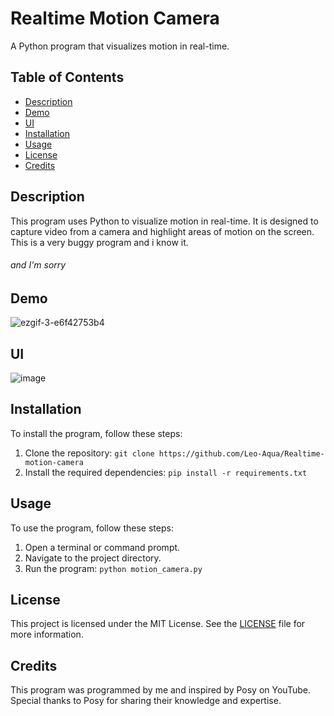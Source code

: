 # Realtime Motion Camera

A Python program that visualizes motion in real-time.

## Table of Contents
- [Description](#description)
- [Demo](#demo)
- [UI](#ui)
- [Installation](#installation)
- [Usage](#usage)
- [License](#license)
- [Credits](#credits)

## Description
This program uses Python to visualize motion in real-time. It is designed to capture video from a camera and highlight areas of motion on the screen. 
This is a very buggy program and i know it.

###### and I'm sorry

## Demo
![ezgif-3-e6f42753b4](https://github.com/Leo-Aqua/Realtime-motion-camera/assets/88901298/ad75d0f6-c476-404b-9127-f974c928b2ee)

## UI

![image](https://github.com/Leo-Aqua/Realtime-motion-camera/assets/88901298/ef919f8c-120f-4dcd-b684-cc7a6f878f9e)


## Installation
To install the program, follow these steps:
1. Clone the repository: `git clone https://github.com/Leo-Aqua/Realtime-motion-camera`
2. Install the required dependencies: `pip install -r requirements.txt`

## Usage
To use the program, follow these steps:
1. Open a terminal or command prompt.
2. Navigate to the project directory.
3. Run the program: `python motion_camera.py`

## License
This project is licensed under the MIT License. See the [LICENSE](LICENSE) file for more information.

## Credits
This program was programmed by me and inspired by Posy on YouTube. Special thanks to Posy for sharing their knowledge and expertise.
